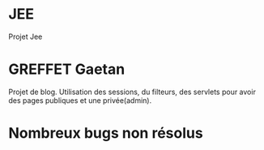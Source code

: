 # JEE
Projet Jee
# GREFFET Gaetan
Projet de blog.
Utilisation des sessions, du filteurs, des servlets pour avoir des pages publiques
et une privée(admin).
# Nombreux bugs non résolus
